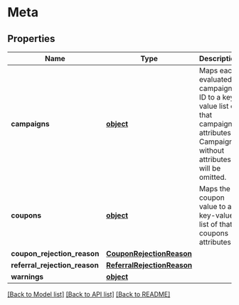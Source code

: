 # Meta

## Properties
Name | Type | Description | Notes
------------ | ------------- | ------------- | -------------
**campaigns** | [**object**](.md) | Maps each evaluated campaign ID to a key-value list of that campaigns attributes. Campaigns without attributes will be omitted. | [optional] 
**coupons** | [**object**](.md) | Maps the coupon value to a key-value list of that coupons attributes. | [optional] 
**coupon_rejection_reason** | [**CouponRejectionReason**](CouponRejectionReason.md) |  | [optional] 
**referral_rejection_reason** | [**ReferralRejectionReason**](ReferralRejectionReason.md) |  | [optional] 
**warnings** | [**object**](.md) |  | [optional] 

[[Back to Model list]](../README.md#documentation-for-models) [[Back to API list]](../README.md#documentation-for-api-endpoints) [[Back to README]](../README.md)


